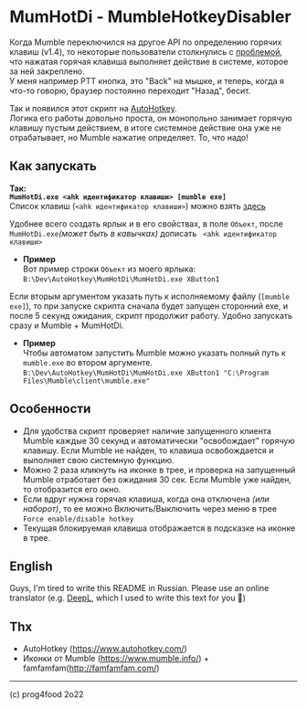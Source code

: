 # MumHotDi - MumbleHotkeyDisabler
Когда Mumble переключился на другое API по определению горячих клавиш (v1.4), то некоторые пользователи столкнулись с [проблемой](https://github.com/mumble-voip/mumble/issues/5472), что нажатая горячая клавиша выполняет действие в системе, которое за ней закреплено.  
У меня например PTT кнопка, это "Back" на мышке, и теперь, когда я что-то говорю, браузер постоянно переходит "Назад", бесит.

Так и появился этот скрипт на [AutoHotkey](https://github.com/AutoHotkey/AutoHotkey).  
Логика его работы довольно проста, он монопольно занимает горячую клавишу пустым действием, в итоге системное действие она уже не отрабатывает, но Mumble нажатие определяет. То, что надо!

## Как запускать
**Так:**  
**`MumHotDi.exe <ahk идентификатор клавиши> [mumble exe]`**  
Список клавиш (`<ahk идентификатор клавиши>`) можно взять [здесь](https://www.autohotkey.com/docs/KeyList.htm)

Удобнее всего создать ярлык и в  его свойствах, в поле `Объект`, после `MumHotDi.exe`*(может быть в кавычках)* дописать ` <ahk идентификатор клавиши>`  
* **Пример**  
  Вот пример строки `Объект` из моего ярлыка:  
  `B:\Dev\AutoHotkey\MumHotDi\MumHotDi.exe XButton1` 

Если вторым аргументом указать путь к исполняемому файлу (`[mumble exe]`), то при запуске скрипта сначала будет запущен сторонний exe, и после 5 секунд ожидания, скрипт продолжит работу. Удобно запускать сразу и Mumble + MumHotDi.

* **Пример**  
  Чтобы автоматом запустить Mumble можно указать полный путь к `mumble.exe` во втором аргументе.  
  `B:\Dev\AutoHotkey\MumHotDi\MumHotDi.exe XButton1 "C:\Program Files\Mumble\client\mumble.exe"`

## Особенности
* Для удобства скрипт проверяет наличие запущенного клиента Mumble каждые 30 секунд и автоматически "освобождает" горячую клавишу. 
  Если Mumble не найден, то клавиша освобождается и выполняет свою системную функцию.
* Можно 2 раза кликнуть на иконке в трее, и проверка на запущенный Mumble отработает без ожидания 30 сек.
  Если Mumble уже найден, то отобразится его окно. 
* Если вдруг нужна горячая клавиша, когда она отключена *(или наборот)*, то ее можно Включить/Выключить через меню в трее `Force enable/disable hotkey`
* Текущая блокируемая клавиша отображается в подсказке на иконке в трее.

## English
Guys, I'm tired to write this README in Russian. Please use an online translator (e.g. [DeepL](https://www.deepl.com/translator), which I used to write this text for you 🙂)

## Thx
* AutoHotkey (https://www.autohotkey.com/)
* Иконки от Mumble (https://www.mumble.info/) + famfamfam(http://famfamfam.com/)

---
(с) prog4food 2o22
